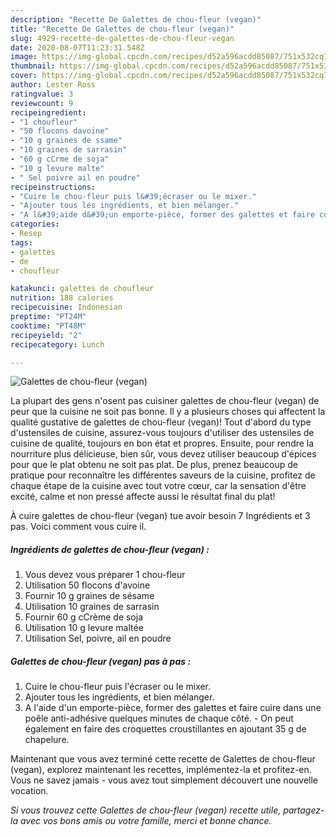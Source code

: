 ```yaml
---
description: "Recette De Galettes de chou-fleur (vegan)"
title: "Recette De Galettes de chou-fleur (vegan)"
slug: 4929-recette-de-galettes-de-chou-fleur-vegan
date: 2020-08-07T11:23:31.548Z
image: https://img-global.cpcdn.com/recipes/d52a596acdd85087/751x532cq70/galettes-de-chou-fleur-vegan-photo-principale-de-la-recette.jpg
thumbnail: https://img-global.cpcdn.com/recipes/d52a596acdd85087/751x532cq70/galettes-de-chou-fleur-vegan-photo-principale-de-la-recette.jpg
cover: https://img-global.cpcdn.com/recipes/d52a596acdd85087/751x532cq70/galettes-de-chou-fleur-vegan-photo-principale-de-la-recette.jpg
author: Lester Ross
ratingvalue: 3
reviewcount: 9
recipeingredient:
- "1 choufleur"
- "50 flocons davoine"
- "10 g graines de ssame"
- "10 graines de sarrasin"
- "60 g cCrme de soja"
- "10 g levure malte"
- " Sel poivre ail en poudre"
recipeinstructions:
- "Cuire le chou-fleur puis l&#39;écraser ou le mixer."
- "Ajouter tous les ingrédients, et bien mélanger."
- "A l&#39;aide d&#39;un emporte-pièce, former des galettes et faire cuire dans une poêle anti-adhésive quelques minutes de chaque côté. On peut également en faire des croquettes croustillantes en ajoutant 35 g de chapelure."
categories:
- Resep
tags:
- galettes
- de
- choufleur

katakunci: galettes de choufleur 
nutrition: 188 calories
recipecuisine: Indonesian
preptime: "PT24M"
cooktime: "PT48M"
recipeyield: "2"
recipecategory: Lunch

---
```



![Galettes de chou-fleur (vegan)](https://img-global.cpcdn.com/recipes/d52a596acdd85087/751x532cq70/galettes-de-chou-fleur-vegan-photo-principale-de-la-recette.jpg)

La plupart des gens n'osent pas cuisiner galettes de chou-fleur (vegan) de peur que la cuisine ne soit pas bonne. Il y a plusieurs choses qui affectent la qualité gustative de galettes de chou-fleur (vegan)! Tout d'abord du type d'ustensiles de cuisine, assurez-vous toujours d'utiliser des ustensiles de cuisine de qualité, toujours en bon état et propres. Ensuite, pour rendre la nourriture plus délicieuse, bien sûr, vous devez utiliser beaucoup d'épices pour que le plat obtenu ne soit pas plat. De plus, prenez beaucoup de pratique pour reconnaître les différentes saveurs de la cuisine, profitez de chaque étape de la cuisine avec tout votre cœur, car la sensation d'être excité, calme et non pressé affecte aussi le résultat final du plat!

<!--inarticleads1-->

À cuire galettes de chou-fleur (vegan) tue avoir besoin 7 Ingrédients et 3 pas. Voici comment vous cuire il.

##### Ingrédients de galettes de chou-fleur (vegan) :

1. Vous devez vous préparer 1 chou-fleur
1. Utilisation 50 flocons d&#39;avoine
1. Fournir 10 g graines de sésame
1. Utilisation 10 graines de sarrasin
1. Fournir 60 g cCrème de soja
1. Utilisation 10 g levure maltée
1. Utilisation  Sel, poivre, ail en poudre




<!--inarticleads2-->

##### Galettes de chou-fleur (vegan) pas à pas :

1. Cuire le chou-fleur puis l&#39;écraser ou le mixer.
1. Ajouter tous les ingrédients, et bien mélanger.
1. A l&#39;aide d&#39;un emporte-pièce, former des galettes et faire cuire dans une poêle anti-adhésive quelques minutes de chaque côté. - On peut également en faire des croquettes croustillantes en ajoutant 35 g de chapelure.




<!--inarticleads1-->

<p>
Maintenant que vous avez terminé cette recette de Galettes de chou-fleur (vegan), explorez maintenant les recettes, implémentez-la et profitez-en. Vous ne savez jamais - vous avez tout simplement découvert une nouvelle vocation.
</p>

<p>
<i>Si vous trouvez cette Galettes de chou-fleur (vegan) recette utile, partagez-la avec vos bons amis ou votre famille, merci et bonne chance.</i>
</p>
